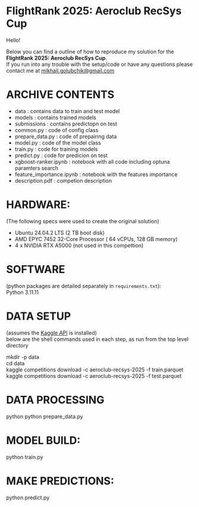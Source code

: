 # FlightRank 2025: Aeroclub RecSys Cup
Hello!

Below you can find a outline of how to reproduce my solution for the **FlightRank 2025: Aeroclub RecSys Cup**.<br>
If you run into any trouble with the setup/code or have any questions please contact me at mikhail.golubchik@gmail.com<br>

# ARCHIVE CONTENTS
- data                       : contains data to train and test model
- models                     : contains trained models
- submissions                : contains predictopn on test
- common.py                  : code of config class
- prepare_data.py            : code of prepairing data
- model.py                   : code of the model class
- train.py                   : code for training models
- predict.py                 : code for predicion on test
- xgboost-ranker.ipynb       : notebook with all code including optuna paramters search
- feature_importance.ipynb   : notebook with the features importance
- description.pdf            : competion description

# HARDWARE:
(The following specs were used to create the original solution)<br>
- Ubuntu 24.04.2 LTS (2 TB boot disk)  
- AMD EPYC 7452 32-Core Processor ( 64 vCPUs, 128 GB memory)  
- 4 x NVIDIA RTX A5000 (not used in this compettion)  

# SOFTWARE
(python packages are detailed separately in `requirements.txt`):<br>
Python 3.11.11<br>

# DATA SETUP
(assumes the [Kaggle API](https://github.com/Kaggle/kaggle-api) is installed)<br>
below are the shell commands used in each step, as run from the top level directory  

mkdir -p data<br>
cd data<br>
kaggle competitions download -c aeroclub-recsys-2025 -f train.parquet<br>
kaggle competitions download -c aeroclub-recsys-2025 -f test.parquet<br>


# DATA PROCESSING
python python prepare_data.py

# MODEL BUILD:
python train.py

# MAKE PREDICTIONS:
python predict.py